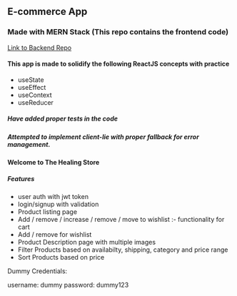 ## E-commerce App

### Made with MERN Stack (This repo contains the frontend code)

[Link to Backend Repo](https://github.com/theshivamverma/e-commerce-backend)

#### This app is made to solidify the following ReactJS concepts with practice

- useState
- useEffect
- useContext
- useReducer

##### Have added proper tests in the code
##### Attempted to implement client-lie with proper fallback for error management.


#### Welcome to The Healing Store
 
##### Features
- user auth with jwt token
- login/signup with validation
- Product listing page
- Add / remove / increase / remove / move to wishlist :- functionality for cart
- Add / remove for wishlist
- Product Description page with multiple images
- Filter Products based on availabilty, shipping, category and price range
- Sort Products based on price

Dummy Credentials: 

username: dummy
password: dummy123